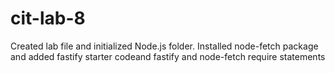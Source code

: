 # cit-lab-8
Created lab file and initialized Node.js folder. Installed node-fetch package and added fastify starter codeand fastify and node-fetch require statements
